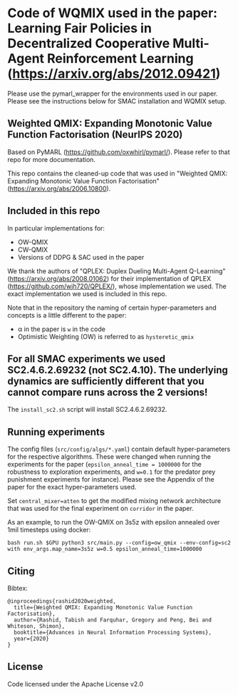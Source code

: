 # Code of WQMIX used in the paper: Learning Fair Policies in Decentralized Cooperative Multi-Agent Reinforcement Learning (https://arxiv.org/abs/2012.09421)

Please use the pymarl\_wrapper for the environments used in our paper. Please see the instructions below for SMAC installation and WQMIX setup.

## Weighted QMIX: Expanding Monotonic Value Function Factorisation (NeurIPS 2020)

Based on PyMARL (https://github.com/oxwhirl/pymarl/). Please refer to that repo for more documentation.

This repo contains the cleaned-up code that was used in "Weighted QMIX: Expanding Monotonic Value Function Factorisation" (https://arxiv.org/abs/2006.10800).

## Included in this repo

In particular implementations for:
- OW-QMIX
- CW-QMIX
- Versions of DDPG & SAC used in the paper

We thank the authors of "QPLEX: Duplex Dueling Multi-Agent Q-Learning" (https://arxiv.org/abs/2008.01062) for their implementation of QPLEX (https://github.com/wjh720/QPLEX/), whose implementation we used. The exact implementation we used is included in this repo.

Note that in the repository the naming of certain hyper-parameters and concepts is a little different to the paper:
- &alpha; in the paper is `w` in the code
- Optimistic Weighting (OW) is referred to as `hysteretic_qmix`

## For all SMAC experiments we used SC2.4.6.2.69232 (not SC2.4.10). The underlying dynamics are sufficiently different that you **cannot** compare runs across the 2 versions!
The `install_sc2.sh` script will install SC2.4.6.2.69232.

## Running experiments

The config files (`src/config/algs/*.yaml`) contain default hyper-parameters for the respective algorithms.
These were changed when running the experiments for the paper (`epsilon_anneal_time = 1000000` for the robustness to exploration experiments, and `w=0.1` for the predator prey punishment experiments for instance).
Please see the Appendix of the paper for the exact hyper-parameters used. 

Set `central_mixer=atten` to get the modified mixing network architecture that was used for the final experiment on `corridor` in the paper.

As an example, to run the OW-QMIX on 3s5z with epsilon annealed over 1mil timesteps using docker:
```shell
bash run.sh $GPU python3 src/main.py --config=ow_qmix --env-config=sc2 with env_args.map_name=3s5z w=0.5 epsilon_anneal_time=1000000
```

## Citing

Bibtex:
```
@inproceedings{rashid2020weighted,
  title={Weighted QMIX: Expanding Monotonic Value Function Factorisation},
  author={Rashid, Tabish and Farquhar, Gregory and Peng, Bei and Whiteson, Shimon},
  booktitle={Advances in Neural Information Processing Systems},
  year={2020}
}
```

## License

Code licensed under the Apache License v2.0
